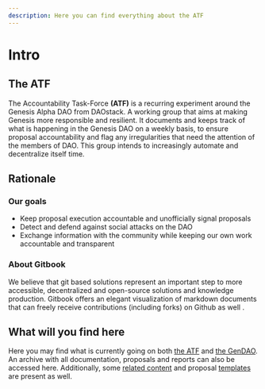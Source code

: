 ```yaml
---
description: Here you can find everything about the ATF
---
```


# Intro

## The ATF

The Accountability Task-Force **\(ATF\)** is a recurring experiment around the Genesis Alpha DAO from DAOstack. A working group that aims at making Genesis more responsible and resilient. It documents and keeps track of what is happening in the Genesis DAO on a weekly basis, to ensure proposal accountability and flag any irregularities that need the attention of the members of DAO. This group intends to increasingly automate and decentralize itself time.

## Rationale

### Our goals

* Keep proposal execution accountable and unofficially signal proposals
* Detect and defend against social attacks on the DAO
* Exchange information with the community while keeping our own work accountable and transparent 

### About Gitbook

We believe that git based solutions represent an important step to more accessible, decentralized and open-source solutions and knowledge production. Gitbook offers an elegant visualization of markdown documents that can freely receive contributions \(including forks\) on Github as well .

## What will you find here

Here you may find what is currently going on both [the ATF](ongoing/proposals-tracking.md#kanban-board) and [the GenDAO](ongoing/gendao-resources-list.md). An archive with all documentation, proposals and reports can also be accessed here. Additionally, some [related content](ongoing/related.md) and proposal [templates](ongoing/templates/) are present as well.



